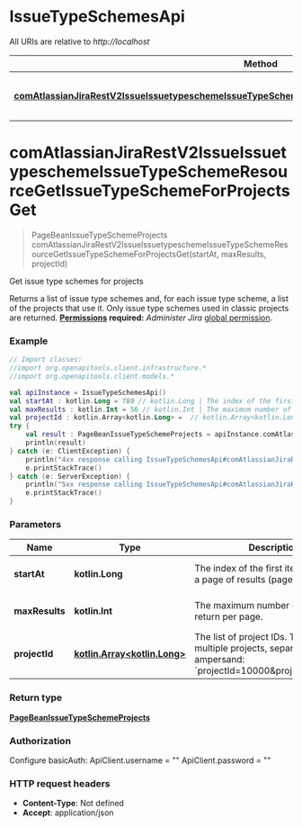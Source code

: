 # IssueTypeSchemesApi

All URIs are relative to *http://localhost*

Method | HTTP request | Description
------------- | ------------- | -------------
[**comAtlassianJiraRestV2IssueIssuetypeschemeIssueTypeSchemeResourceGetIssueTypeSchemeForProjectsGet**](IssueTypeSchemesApi.md#comAtlassianJiraRestV2IssueIssuetypeschemeIssueTypeSchemeResourceGetIssueTypeSchemeForProjectsGet) | **GET** /rest/api/3/issuetypescheme/project | Get issue type schemes for projects


<a name="comAtlassianJiraRestV2IssueIssuetypeschemeIssueTypeSchemeResourceGetIssueTypeSchemeForProjectsGet"></a>
# **comAtlassianJiraRestV2IssueIssuetypeschemeIssueTypeSchemeResourceGetIssueTypeSchemeForProjectsGet**
> PageBeanIssueTypeSchemeProjects comAtlassianJiraRestV2IssueIssuetypeschemeIssueTypeSchemeResourceGetIssueTypeSchemeForProjectsGet(startAt, maxResults, projectId)

Get issue type schemes for projects

Returns a list of issue type schemes and, for each issue type scheme, a list of the projects that use it.  Only issue type schemes used in classic projects are returned.  **[Permissions](#permissions) required:** *Administer Jira* [global permission](https://confluence.atlassian.com/x/x4dKLg).

### Example
```kotlin
// Import classes:
//import org.openapitools.client.infrastructure.*
//import org.openapitools.client.models.*

val apiInstance = IssueTypeSchemesApi()
val startAt : kotlin.Long = 789 // kotlin.Long | The index of the first item to return in a page of results (page offset).
val maxResults : kotlin.Int = 56 // kotlin.Int | The maximum number of items to return per page.
val projectId : kotlin.Array<kotlin.Long> =  // kotlin.Array<kotlin.Long> | The list of project IDs. To include multiple projects, separate IDs with ampersand: `projectId=10000&projectId=10001`.
try {
    val result : PageBeanIssueTypeSchemeProjects = apiInstance.comAtlassianJiraRestV2IssueIssuetypeschemeIssueTypeSchemeResourceGetIssueTypeSchemeForProjectsGet(startAt, maxResults, projectId)
    println(result)
} catch (e: ClientException) {
    println("4xx response calling IssueTypeSchemesApi#comAtlassianJiraRestV2IssueIssuetypeschemeIssueTypeSchemeResourceGetIssueTypeSchemeForProjectsGet")
    e.printStackTrace()
} catch (e: ServerException) {
    println("5xx response calling IssueTypeSchemesApi#comAtlassianJiraRestV2IssueIssuetypeschemeIssueTypeSchemeResourceGetIssueTypeSchemeForProjectsGet")
    e.printStackTrace()
}
```

### Parameters

Name | Type | Description  | Notes
------------- | ------------- | ------------- | -------------
 **startAt** | **kotlin.Long**| The index of the first item to return in a page of results (page offset). | [optional] [default to 0]
 **maxResults** | **kotlin.Int**| The maximum number of items to return per page. | [optional] [default to 50]
 **projectId** | [**kotlin.Array&lt;kotlin.Long&gt;**](kotlin.Long.md)| The list of project IDs. To include multiple projects, separate IDs with ampersand: &#x60;projectId&#x3D;10000&amp;projectId&#x3D;10001&#x60;. | [optional]

### Return type

[**PageBeanIssueTypeSchemeProjects**](PageBeanIssueTypeSchemeProjects.md)

### Authorization


Configure basicAuth:
    ApiClient.username = ""
    ApiClient.password = ""

### HTTP request headers

 - **Content-Type**: Not defined
 - **Accept**: application/json

